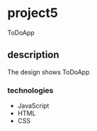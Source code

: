 # project5
ToDoApp
## description
The design shows ToDoApp
### technologies
+ JavaScript
+ HTML
+ CSS
